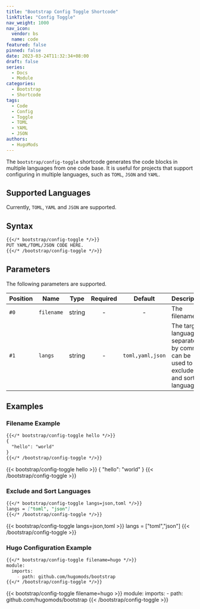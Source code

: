 ```yaml
---
title: "Bootstrap Config Toggle Shortcode"
linkTitle: "Config Toggle"
nav_weight: 1000
nav_icon:
  vendor: bs
  name: code
featured: false
pinned: false
date: 2023-03-24T11:32:34+08:00
draft: false
series:
  - Docs
  - Module
categories:
  - Bootstrap
  - Shortcode
tags:
  - Code
  - Config
  - Toggle
  - TOML
  - YAML
  - JSON
authors:
  - HugoMods
---
```


The `bootstrap/config-toggle` shortcode generates the code blocks in multiple languages from one code base.
It is useful for projects that support configuring in multiple languages, such as `TOML`, `JSON` and `YAML`.

<!--more-->

## Supported Languages

Currently, `TOML`, `YAML` and `JSON` are supported.

## Syntax

```markdown
{{</* bootstrap/config-toggle */>}}
PUT YAML/TOML/JSON CODE HERE.
{{</* /bootstrap/config-toggle */>}}
```

## Parameters

The following parameters are supported.

| Position | Name | Type | Required | Default | Description |
| -------- | ---- | ---- | :------: | :-----: | ----------- |
| `#0`     | `filename` | string | - | - | The filename. |
| `#1`     | `langs` | string | - | `toml,yaml,json` | The target languages, separated by comma, can be used to exclude and sort languages. |

## Examples

### Filename Example

```markdown
{{</* bootstrap/config-toggle hello */>}}
{
  "hello": "world"
}
{{</* /bootstrap/config-toggle */>}}
```

{{< bootstrap/config-toggle hello >}}
{
  "hello": "world"
}
{{< /bootstrap/config-toggle >}}

### Exclude and Sort Languages

```markdown
{{</* bootstrap/config-toggle langs=json,toml */>}}
langs = ["toml", "json"]
{{</* /bootstrap/config-toggle */>}}
```

{{< bootstrap/config-toggle langs=json,toml >}}
langs = ["toml","json"]
{{< /bootstrap/config-toggle >}}

### Hugo Configuration Example

```markdown
{{</* bootstrap/config-toggle filename=hugo */>}}
module:
  imports:
    - path: github.com/hugomods/bootstrap
{{</* /bootstrap/config-toggle */>}}
```

{{< bootstrap/config-toggle filename=hugo >}}
module:
  imports:
    - path: github.com/hugomods/bootstrap
{{< /bootstrap/config-toggle >}}
